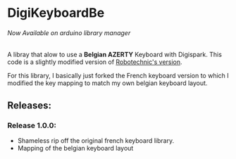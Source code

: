 # DigiKeyboardBe
###### *Now Available on arduino library manager*
A libray that alow to use a **Belgian AZERTY** Keyboard with Digispark. This code is a slightly modified version of [Robotechnic's version](https://github.com/Robotechnic/DigiKeyboardFr).

For this library, I basically just forked the French keyboard version to which I modified the key mapping to match my own belgian keyboard layout. 


## Releases:
### Release 1.0.0:
* Shameless rip off the original french keyboard library.
* Mapping of the belgian keyboard layout
